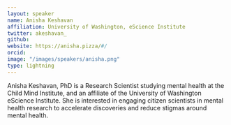 ```yaml
---
layout: speaker
name: Anisha Keshavan
affiliation: University of Washington, eScience Institute
twitter: akeshavan_
github: 
website: https://anisha.pizza/#/
orcid: 
image: "/images/speakers/anisha.png"
type: lightning
---
```


Anisha Keshavan, PhD is a Research Scientist studying mental health at the Child Mind Institute, and an affiliate of the University of 
Washington eScience Institute. She is interested in engaging citizen scientists in mental health research to accelerate discoveries 
and reduce stigmas around mental health. 

